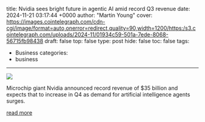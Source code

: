 title: Nvidia sees bright future in agentic AI amid record Q3 revenue
date: 2024-11-21 03:17:44 +0000
author: "Martin Young"
cover: https://images.cointelegraph.com/cdn-cgi/image/format=auto,onerror=redirect,quality=90,width=1200/https:/s3.cointelegraph.com/uploads/2024-11/01934c59-501a-7ede-8068-56715fb98438
draft: false
top: false
type: post
hide: false
toc: false
tags:
  - Business
categories:
  - business
---

![](https://images.cointelegraph.com/cdn-cgi/image/format=auto,onerror=redirect,quality=90,width=1200/https:/s3.cointelegraph.com/uploads/2024-11/01934c59-501a-7ede-8068-56715fb98438)

Microchip giant Nvidia announced record revenue of $35 billion and expects that to increase in Q4 as demand for artificial intelligence agents surges.

[read more](https://cointelegraph.com/news/nvidia-touts-bright-future-agentic-ai-amid-record-q3-revenue)
